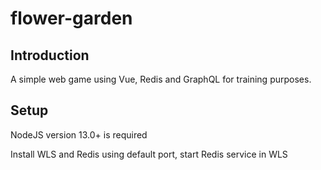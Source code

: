 # flower-garden

## Introduction

A simple web game using Vue, Redis and GraphQL for training purposes.

## Setup

NodeJS version 13.0+ is required

Install WLS and Redis using default port, start Redis service in WLS
